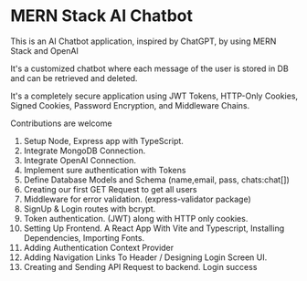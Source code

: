 # MERN Stack AI Chatbot

This is an AI Chatbot application, inspired by ChatGPT, by using MERN Stack and OpenAI

It's a customized chatbot where each message of the user is stored in DB and can be retrieved and deleted.

It's a completely secure application using JWT Tokens, HTTP-Only Cookies, Signed Cookies, Password Encryption, and Middleware Chains.

Contributions are welcome

1. Setup Node, Express app with TypeScript.
2. Integrate MongoDB Connection.
3. Integrate OpenAI Connection.
4. Implement sure authentication with Tokens
5. Define Database Models and Schema (name,email, pass, chats:chat[])
6. Creating our first GET Request to get all users
7. Middleware for error validation. (express-validator package)
8. SignUp & Login routes with bcrypt.
9. Token authentication. (JWT) along with HTTP only cookies.
10. Setting Up Frontend. A React App With Vite and Typescript, Installing Dependencies, Importing Fonts.
11. Adding Authentication Context Provider
12. Adding Navigation Links To Header / Designing Login Screen UI.
13. Creating and Sending API Request to backend. Login success
